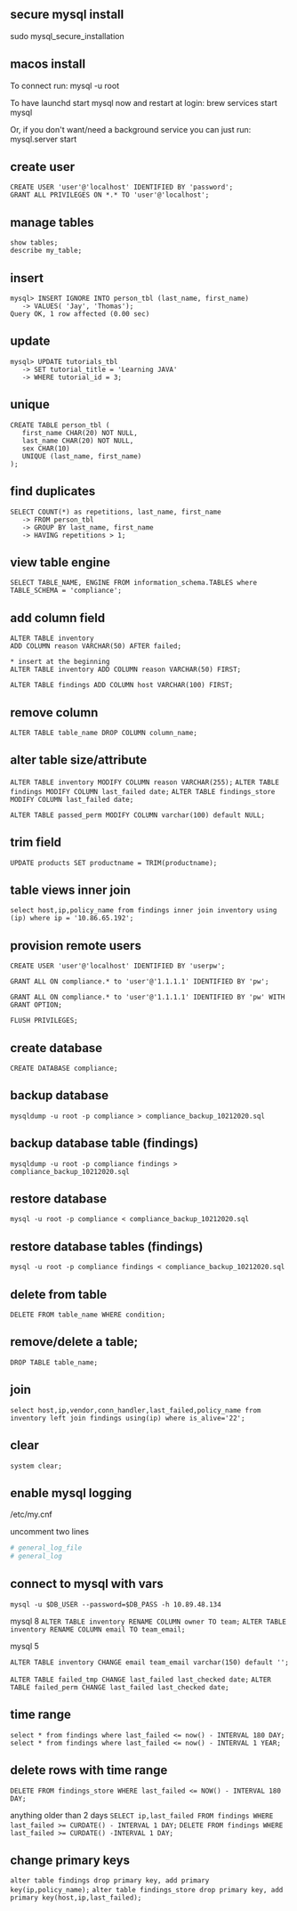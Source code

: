 ## secure mysql install

sudo mysql_secure_installation

## macos install

To connect run:
mysql -u root

To have launchd start mysql now and restart at login:
brew services start mysql

Or, if you don't want/need a background service you can just run:
mysql.server start

## create user

```
CREATE USER 'user'@'localhost' IDENTIFIED BY 'password';
GRANT ALL PRIVILEGES ON *.* TO 'user'@'localhost';
```

## manage tables

```
show tables;
describe my_table;
```

## insert

```
mysql> INSERT IGNORE INTO person_tbl (last_name, first_name)
   -> VALUES( 'Jay', 'Thomas');
Query OK, 1 row affected (0.00 sec)
```

## update

```
mysql> UPDATE tutorials_tbl
   -> SET tutorial_title = 'Learning JAVA'
   -> WHERE tutorial_id = 3;
```

## unique

```
CREATE TABLE person_tbl (
   first_name CHAR(20) NOT NULL,
   last_name CHAR(20) NOT NULL,
   sex CHAR(10)
   UNIQUE (last_name, first_name)
);
```

## find duplicates

```
SELECT COUNT(*) as repetitions, last_name, first_name
   -> FROM person_tbl
   -> GROUP BY last_name, first_name
   -> HAVING repetitions > 1;
```

## view table engine

```
SELECT TABLE_NAME, ENGINE FROM information_schema.TABLES where TABLE_SCHEMA = 'compliance';
```

## add column field

```
ALTER TABLE inventory
ADD COLUMN reason VARCHAR(50) AFTER failed;

* insert at the beginning
ALTER TABLE inventory ADD COLUMN reason VARCHAR(50) FIRST;

ALTER TABLE findings ADD COLUMN host VARCHAR(100) FIRST;
```

## remove column

`ALTER TABLE table_name DROP COLUMN column_name;`

## alter table size/attribute

`ALTER TABLE inventory MODIFY COLUMN reason VARCHAR(255);`
`ALTER TABLE findings MODIFY COLUMN last_failed date;`
`ALTER TABLE findings_store MODIFY COLUMN last_failed date;`

`ALTER TABLE passed_perm MODIFY COLUMN varchar(100) default NULL;`

## trim field

`UPDATE products SET productname = TRIM(productname);`

## table views inner join

`select host,ip,policy_name from findings inner join inventory using (ip) where ip = '10.86.65.192';`

## provision remote users

`CREATE USER 'user'@'localhost' IDENTIFIED BY 'userpw';`

`GRANT ALL ON compliance.* to 'user'@'1.1.1.1' IDENTIFIED BY 'pw';`

`GRANT ALL ON compliance.* to 'user'@'1.1.1.1' IDENTIFIED BY 'pw' WITH GRANT OPTION;`

`FLUSH PRIVILEGES;`

## create database

`CREATE DATABASE compliance;`

## backup database

`mysqldump -u root -p compliance > compliance_backup_10212020.sql`

## backup database table (findings)

`mysqldump -u root -p compliance findings > compliance_backup_10212020.sql`

## restore database

`mysql -u root -p compliance < compliance_backup_10212020.sql`

## restore database tables (findings)

`mysql -u root -p compliance findings < compliance_backup_10212020.sql`

## delete from table

`DELETE FROM table_name WHERE condition;`

## remove/delete a table;

`DROP TABLE table_name;`

## join

`select host,ip,vendor,conn_handler,last_failed,policy_name from inventory left join findings using(ip) where is_alive='22';`

## clear

`system clear;`

## enable mysql logging

/etc/my.cnf

uncomment two lines

```python
# general_log_file
# general_log
```

## connect to mysql with vars

`mysql -u $DB_USER --password=$DB_PASS -h 10.89.48.134`

mysql 8
`ALTER TABLE inventory RENAME COLUMN owner TO team;`
`ALTER TABLE inventory RENAME COLUMN email TO team_email;`

mysql 5

`ALTER TABLE inventory CHANGE email team_email varchar(150) default '';`

`ALTER TABLE failed_tmp CHANGE last_failed last_checked date;`
`ALTER TABLE failed_perm CHANGE last_failed last_checked date;`

## time range

`select * from findings where last_failed <= now() - INTERVAL 180 DAY;`
`select * from findings where last_failed <= now() - INTERVAL 1 YEAR;`

## delete rows with time range

`DELETE FROM findings_store WHERE last_failed <= NOW() - INTERVAL 180 DAY;`

anything older than 2 days
`SELECT ip,last_failed FROM findings WHERE last_failed >= CURDATE() - INTERVAL 1 DAY;`
`DELETE FROM findings WHERE last_failed >= CURDATE() -INTERVAL 1 DAY;`

## change primary keys

`alter table findings drop primary key, add primary key(ip,policy_name);`
`alter table findings_store drop primary key, add primary key(host,ip,last_failed);`
